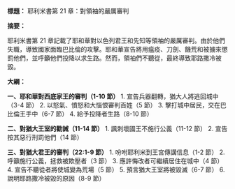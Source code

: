 **標題：** 耶利米書第 21 章：對領袖的嚴厲審判

**摘要：**

耶利米書第 21 章記載了耶和華對以色列君王和先知等領袖的嚴厲審判。由於他們失職，導致國家面臨巴比倫的攻擊。耶和華宣告將用瘟疫、刀劍、饑荒和被擄來懲罰他們，並呼籲他們投降以求生路。然而，領袖們不聽從，最終導致耶路撒冷被毀。

**大綱：**

**一、耶和華對西底家王的審判（1-10 節）**
    1. 宣告兵器翻轉，猶大人將逃回城中（3-4 節）
    2. 以怒氣、憤怒和大惱恨審判百姓（5 節）
    3. 擊打城中居民，交在巴比倫王手中（6-7 節）
    4. 給予投降者生路（8-10 節）

**二、對猶大王室的勸誡（11-14 節）**
    1. 諷刺壞國王不施行公義（11-12 節）
    2. 宣告按其惡行刑罰他們（14 節）

**三、對猶大君王的審判（22:1-9 節）**
    1. 吩咐耶利米到王宮傳講信息（1-2 節）
    2. 呼籲施行公義，拯救被欺壓者（3 節）
    3. 應許悔改者可繼續居住在城中（4 節）
    4. 宣告不聽從者將使城變為荒場（5 節）
    5. 預言猶大王室將被毀滅（6-7 節）
    6. 說明耶路撒冷被毀的原因（8-9 節）